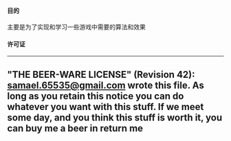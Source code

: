 #### 目的 ####

主要是为了实现和学习一些游戏中需要的算法和效果

#### 许可证 ####
  ----------------------------------------------------------------------------
  "THE BEER-WARE LICENSE" (Revision 42):
  <samael.65535@gmail.com> wrote this file. As long as you retain this notice you
  can do whatever you want with this stuff. If we meet some day, and you think
  this stuff is worth it, you can buy me a beer in return me
  ----------------------------------------------------------------------------
